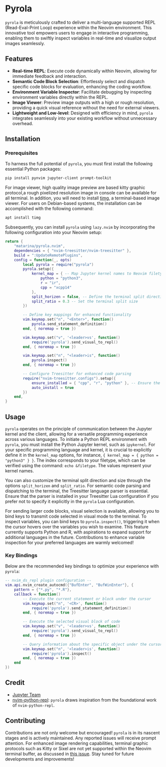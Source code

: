 # Pyrola

`pyrola` is meticulously crafted to deliver a multi-language supported REPL (Read-Eval-Print Loop) experience within the Neovim environment. This innovative tool empowers users to engage in interactive programming, enabling them to swiftly inspect variables in real-time and visualize output images seamlessly.

## Features

- **Real-time REPL**: Execute code dynamically within Neovim, allowing for immediate feedback and interaction.
- **Semantic Code Block Selection**: Effortlessly select and dispatch specific code blocks for evaluation, enhancing the coding workflow.
- **Environment Variable Inspector**: Facilitate debugging by inspecting environment variables directly within the REPL.
- **Image Viewer**: Preview image outputs with a high or rough resolution, providing a quick visual reference without the need for external viewers.
- **Lightweight and Low-level**: Designed with efficiency in mind, `pyrola` integrates seamlessly into your existing workflow without unnecessary overhead.

## Installation

### Prerequisites

To harness the full potential of `pyrola`, you must first install the following essential Python packages:

```bash
pip install pynvim jupyter-client prompt-toolkit
```
For image viewer, high quality image preview are based kitty graphic protocol,a  rough pixelized resolution image in console can be available for all terminal.
In addition, you will need to install [timg](https://github.com/hzeller/timg), a terminal-based image viewer. For users on Debian-based systems, the installation can be accomplished with the following command:

```bash
apt install timg
```

Subsequently, you can install `pyrola` using `lazy.nvim` by incorporating the following configuration into your Neovim setup:

```lua
return {
    "matarina/pyrola.nvim",
    dependencies = { "nvim-treesitter/nvim-treesitter" },
    build = ":UpdateRemotePlugins",
    config = function(_, opts)
        local pyrola = require("pyrola")
        pyrola.setup({
            kernel_map = { -- Map Jupyter kernel names to Neovim filetypes
                python = "python3",
                r = "ir",
                cpp = "xcpp14"
            },
            split_horizen = false, -- Define the terminal split direction
            split_ratio = 0.3 -- Set the terminal split size
        })

        -- Define key mappings for enhanced functionality
        vim.keymap.set("n", "<Enter>", function()
            pyrola.send_statement_definition()
        end, { noremap = true })

        vim.keymap.set("v", '<leader>vs', function()
            require('pyrola').send_visual_to_repl()
        end, { noremap = true })

        vim.keymap.set("n", "<leader>is", function()
            pyrola.inspect()
        end, { noremap = true })

        -- Configure Treesitter for enhanced code parsing
        require("nvim-treesitter.configs").setup({
            ensure_installed = { "cpp", "r", "python" }, -- Ensure the necessary Treesitter language parsers are installed
            auto_install = true
        })
    end,
}
```

## Usage

`pyrola` operates on the principle of communication between the Jupyter kernel and the client, allowing for a versatile programming experience across various languages. To initiate a Python REPL environment with `pyrola`, you must install the Python Jupyter kernel, such as `ipykernel`. For your specific programming language and kernel, it is crucial to explicitly define it in the `kernel_map` options, for instance, `{ kernel_map = { python = "python3" } }`. The index corresponds to your filetype, which can be verified using the command: `echo &filetype`. The values represent your kernel names.

You can also customize the terminal split direction and size through the options `split_horizen` and `split_ratio`. For semantic code parsing and dispatching to the terminal, the Treesitter language parser is essential. Ensure that the parser is installed in your Treesitter Lua configuration if you prefer not to specify it explicitly in the `pyrola` Lua configuration.

For sending larger code blocks, visual selection is available, allowing you to bind keys to transmit code selected in visual mode to the terminal. To inspect variables, you can bind keys to `pyrola.inspect()`, triggering it when the cursor hovers over the variables you wish to examine. This feature currently supports Python and R, with aspirations to expand support for additional languages in the future. Contributions to enhance variable inspection for your preferred languages are warmly welcomed!

### Key Bindings

Below are the recommended key bindings to optimize your experience with `pyrola`:

```lua
-- nvim_ds_repl plugin configuration --
vim.api.nvim_create_autocmd({"BufEnter", "BufWinEnter"}, {
    pattern = {"*.py", "*.R"},
    callback = function()
        -- Execute the current statement or block under the cursor
        vim.keymap.set("n", '<CR>', function()
            require('pyrola').send_statement_definition()
        end, { noremap = true })

        -- Execute the selected visual block of code
        vim.keymap.set("v", '<leader>vs', function()
            require('pyrola').send_visual_to_repl()
        end, { noremap = true })

        -- Query information about the specific object under the cursor
        vim.keymap.set("n", '<leader>is', function()
            require('pyrola').inspect()
        end, { noremap = true })
    end
})
```

## Credit

- [Jupyter Team](https://github.com/jupyter/jupyter)
- [nvim-python-repl](https://github.com/geg2102/nvim-python-repl): `pyrola` draws inspiration from the foundational work of `nvim-python-repl`.

## Contributing

Contributions are not only welcome but encouraged! `pyrola` is in its nascent stages and is actively maintained. Any reported issues will receive prompt attention. For enhanced image rendering capabilities, terminal graphic protocols such as Kitty or Sixel are not yet supported within the Neovim terminal buffer, as discussed in [this issue](https://github.com/neovim/neovim/issues/30889). Stay tuned for future developments and improvements!

